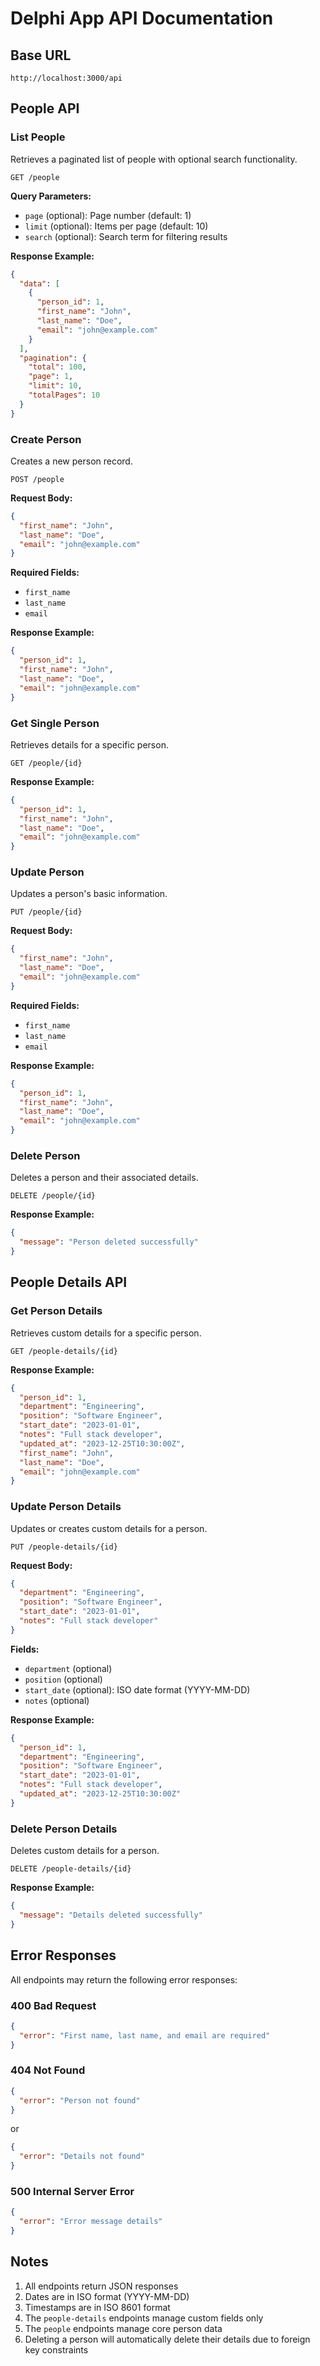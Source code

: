 # Delphi App API Documentation

## Base URL
```
http://localhost:3000/api
```

## People API

### List People
Retrieves a paginated list of people with optional search functionality.

```http
GET /people
```

**Query Parameters:**
- `page` (optional): Page number (default: 1)
- `limit` (optional): Items per page (default: 10)
- `search` (optional): Search term for filtering results

**Response Example:**
```json
{
  "data": [
    {
      "person_id": 1,
      "first_name": "John",
      "last_name": "Doe",
      "email": "john@example.com"
    }
  ],
  "pagination": {
    "total": 100,
    "page": 1,
    "limit": 10,
    "totalPages": 10
  }
}
```

### Create Person
Creates a new person record.

```http
POST /people
```

**Request Body:**
```json
{
  "first_name": "John",
  "last_name": "Doe",
  "email": "john@example.com"
}
```

**Required Fields:**
- `first_name`
- `last_name`
- `email`

**Response Example:**
```json
{
  "person_id": 1,
  "first_name": "John",
  "last_name": "Doe",
  "email": "john@example.com"
}
```

### Get Single Person
Retrieves details for a specific person.

```http
GET /people/{id}
```

**Response Example:**
```json
{
  "person_id": 1,
  "first_name": "John",
  "last_name": "Doe",
  "email": "john@example.com"
}
```

### Update Person
Updates a person's basic information.

```http
PUT /people/{id}
```

**Request Body:**
```json
{
  "first_name": "John",
  "last_name": "Doe",
  "email": "john@example.com"
}
```

**Required Fields:**
- `first_name`
- `last_name`
- `email`

**Response Example:**
```json
{
  "person_id": 1,
  "first_name": "John",
  "last_name": "Doe",
  "email": "john@example.com"
}
```

### Delete Person
Deletes a person and their associated details.

```http
DELETE /people/{id}
```

**Response Example:**
```json
{
  "message": "Person deleted successfully"
}
```

## People Details API

### Get Person Details
Retrieves custom details for a specific person.

```http
GET /people-details/{id}
```

**Response Example:**
```json
{
  "person_id": 1,
  "department": "Engineering",
  "position": "Software Engineer",
  "start_date": "2023-01-01",
  "notes": "Full stack developer",
  "updated_at": "2023-12-25T10:30:00Z",
  "first_name": "John",
  "last_name": "Doe",
  "email": "john@example.com"
}
```

### Update Person Details
Updates or creates custom details for a person.

```http
PUT /people-details/{id}
```

**Request Body:**
```json
{
  "department": "Engineering",
  "position": "Software Engineer",
  "start_date": "2023-01-01",
  "notes": "Full stack developer"
}
```

**Fields:**
- `department` (optional)
- `position` (optional)
- `start_date` (optional): ISO date format (YYYY-MM-DD)
- `notes` (optional)

**Response Example:**
```json
{
  "person_id": 1,
  "department": "Engineering",
  "position": "Software Engineer",
  "start_date": "2023-01-01",
  "notes": "Full stack developer",
  "updated_at": "2023-12-25T10:30:00Z"
}
```

### Delete Person Details
Deletes custom details for a person.

```http
DELETE /people-details/{id}
```

**Response Example:**
```json
{
  "message": "Details deleted successfully"
}
```

## Error Responses

All endpoints may return the following error responses:

### 400 Bad Request
```json
{
  "error": "First name, last name, and email are required"
}
```

### 404 Not Found
```json
{
  "error": "Person not found"
}
```
or
```json
{
  "error": "Details not found"
}
```

### 500 Internal Server Error
```json
{
  "error": "Error message details"
}
```

## Notes

1. All endpoints return JSON responses
2. Dates are in ISO format (YYYY-MM-DD)
3. Timestamps are in ISO 8601 format
4. The `people-details` endpoints manage custom fields only
5. The `people` endpoints manage core person data
6. Deleting a person will automatically delete their details due to foreign key constraints 